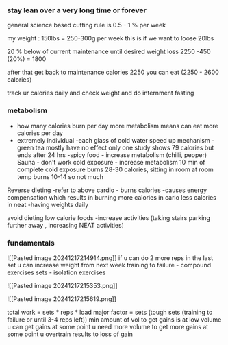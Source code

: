 
### stay lean over a very long time or forever
general science based cutting rule is 0.5 - 1 % per week 

my weight : 150lbs = 250-300g per week 
this is if we want to loose 20lbs 

20 % below of current maintenance  until desired weight loss
2250 -450 (20%) = 1800

after that get back to maintenance calories 2250 
you can eat (2250 - 2600 calories) 

track ur calories daily and check weight and do internment fasting

### metabolism 
- how many calories burn per day 
more metabolism means can eat more calories per day 
- extremely individual 
-each glass of cold water speed up mechanism 
-green tea  mostly have no effect only one study shows 79 calories but ends after 24 hrs
-spicy food - increase metabolism (chilli, pepper)
Sauna - don't work 
cold exposure - increase metabolism 10 min of complete cold exposure burns  28-30 calories, sitting in room at room temp burns 10-14 so not much 

Reverse dieting -refer to above 
cardio - burns calories 
-causes energy compensation which results in burning more calories in cario less calories in neat
-having weights daily 

avoid dieting low calorie foods
-increase activities (taking stairs parking further away , increasing NEAT activities)


### fundamentals 

![[Pasted image 20241217214914.png]]
if u can do 2 more reps in the last set u can increase weight from next week 
training to failure - compound exercises
sets - isolation exercises

![[Pasted image 20241217215353.png]]

![[Pasted image 20241217215619.png]]

total work = sets * reps * load
major factor  = sets (tough sets (training to failure or until 3-4 reps left))
min amount of vol to get gains is at low volume u can get gains at some point u need more volume to get more gains at some point u overtrain results to loss of gain 